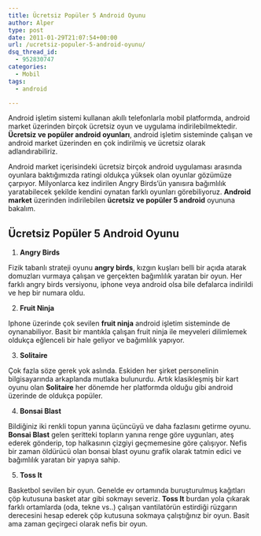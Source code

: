 ```yaml
---
title: Ücretsiz Popüler 5 Android Oyunu
author: Alper
type: post
date: 2011-01-29T21:07:54+00:00
url: /ucretsiz-populer-5-android-oyunu/
dsq_thread_id:
  - 952830747
categories:
  - Mobil
tags:
  - android

---
```

Android işletim sistemi kullanan akıllı telefonlarla mobil platformda, android market üzerinden birçok ücretsiz oyun ve uygulama indirilebilmektedir. **Ücretsiz ve popüler android oyunları**, android işletim sisteminde çalışan ve android market üzerinden en çok indirilmiş ve ücretsiz olarak adlandırabiliriz.

Android market içerisindeki ücretsiz birçok android uygulaması arasında oyunlara baktığımızda ratingi oldukça yüksek olan oyunlar gözümüze çarpıyor. Milyonlarca kez indirilen Angry Birds&#8217;ün yanısıra bağımlılık yaratabilecek şekilde kendini oynatan farklı oyunları görebiliyoruz. **Android market** üzerinden indirilebilen **ücretsiz ve popüler 5 android** oyununa bakalım.

## Ücretsiz Popüler 5 Android Oyunu

1. **Angry Birds**

Fizik tabanlı strateji oyunu **angry birds**, kızgın kuşları belli bir açıda atarak domuzları vurmaya çalışan ve gerçekten bağımlılık yaratan bir oyun. Her farklı angry birds versiyonu, iphone veya android olsa bile defalarca indirildi ve hep bir numara oldu.

2. **Fruit Ninja**

Iphone üzerinde çok sevilen **fruit ninja** android işletim sisteminde de oynanabiliyor. Basit bir mantıkla çalışan fruit ninja ile meyveleri dilimlemek oldukça eğlenceli bir hale geliyor ve bağımlılık yapıyor.

3. **Solitaire** 

Çok fazla söze gerek yok aslında. Eskiden her şirket personelinin bilgisayarında arkaplanda mutlaka bulunurdu. Artık klasikleşmiş bir kart oyunu olan **Solitaire** her dönemde her platformda olduğu gibi android üzerinde de oldukça popüler.

4. **Bonsai Blast**

Bildiğiniz iki renkli topun yanına üçüncüyü ve daha fazlasını getirme oyunu. **Bonsai Blast** gelen şeritteki topların yanına renge göre uygunları, ateş ederek gönderip, top halkasının çizgiyi geçmemesine göre çalışıyor. Nefis bir zaman öldürücü olan bonsai blast oyunu grafik olarak tatmin edici ve bağımlılık yaratan bir yapıya sahip.

5. **Toss It**

Basketbol sevilen bir oyun. Genelde ev ortamında buruşturulmuş kağıtları çöp kutusuna basket atar gibi sokmayı severiz. **Toss It** burdan yola çıkarak farklı ortamlarda (oda, tekne vs..) çalışan vantilatörün estirdiği rüzgarın derecesini hesap ederek çöp kutusuna sokmaya çalıştığınız bir oyun. Basit ama zaman geçirgeci olarak nefis bir oyun.